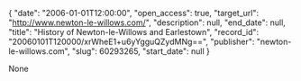 {
  "date": "2006-01-01T12:00:00", 
  "open_access": true, 
  "target_url": "http://www.newton-le-willows.com/", 
  "description": null, 
  "end_date": null, 
  "title": "History of Newton-le-Willows and Earlestown", 
  "record_id": "20060101T120000/xrWheE1+u6yYgguQZydMNg==", 
  "publisher": "newton-le-willows.com", 
  "slug": 60293265, 
  "start_date": null
}

None